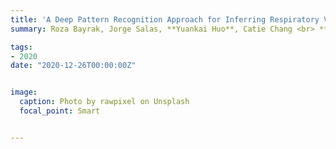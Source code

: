 ```yaml
---
title: 'A Deep Pattern Recognition Approach for Inferring Respiratory Volume Fluctuations from fMRI Data'
summary: Roza Bayrak, Jorge Salas, **Yuankai Huo**, Catie Chang <br> ***MICCAI*** **(2020)** 

tags:
- 2020
date: "2020-12-26T00:00:00Z"


image:
  caption: Photo by rawpixel on Unsplash
  focal_point: Smart


---
```

